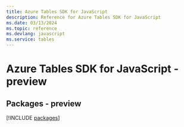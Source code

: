 ```yaml
---
title: Azure Tables SDK for JavaScript
description: Reference for Azure Tables SDK for JavaScript
ms.date: 03/13/2024
ms.topic: reference
ms.devlang: javascript
ms.service: tables
---
```

# Azure Tables SDK for JavaScript - preview
## Packages - preview
[!INCLUDE [packages](tables-index.md)]